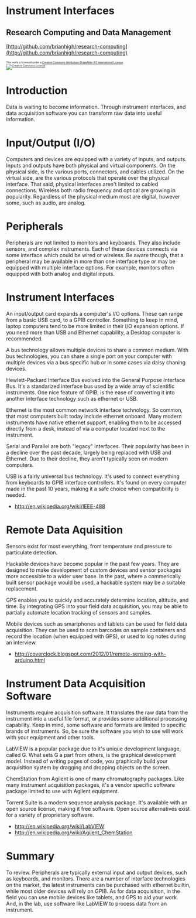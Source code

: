 Instrument Interfaces
========================================================

Research Computing and Data Management
-------------------------------------------------------
[http://github.com/brianhigh/research-computing](http://github.com/brianhigh/research-computing)

<small style="font-size:.5em">
This work is licensed under a <a rel="license" href="http://creativecommons.org/licenses/by-sa/4.0/">Creative Commons Attribution-ShareAlike 4.0 International License</a>.<br />
<a rel="license" href="http://creativecommons.org/licenses/by-sa/4.0/"><img alt="Creative Commons License" style="border-width:0" src="https://i.creativecommons.org/l/by-sa/4.0/88x31.png" /></a>
</small> 

Introduction 
========================================================

Data is waiting to become information. Through instrument interfaces, and data acquisition software you can transform raw data into useful information.

Input/Output (I/O)
========================================================

Computers and devices are equipped with a variety of inputs, and outputs. Inputs and outputs have both physical and virtual components. On the physical side, is the various ports, connectors, and cables utilized. On the virtual side, are the various protocols that operate over the physical interface. That said, physical interfaces aren't limited to cabled connections. Wireless both radio frequency and optical are growing in popularity. Regardless of the physical medium most are digital, however some, such as audio, are analog.

Peripherals
========================================================

Peripherals are not limited to monitors and keyboards. They also include sensors, and complex instruments. Each of these devices connects via some interface which could be wired or wireless. Be aware though, that a peripheral may be available in more than one interface type or may be equipped with multiple interface options. For example, monitors often equipped with  both analog and digital inputs. 

Instrument Interfaces
========================================================

An input/output card expands a computer's I/O options. These can range from a basic USB card, to a GPIB controller. Something to keep in mind, laptop computers tend to be more limited in their I/O expansion options. If you need more than USB and Ethernet capability, a Desktop computer is recommended. 

A bus technology allows multiple devices to share a common medium. With bus technologies, you can share a single port on your computer with multiple devices via a bus specific hub or in some cases via daisy chaning devices.

Hewlett-Packard Interface Bus evolved into the General Purpose Interface Bus. It's a standarized interface bus used by a wide array of scientific instruments. One nice feature of GPIB, is the ease of converting it into another interface technology such as ethernet or USB.

Ethernet is the most common network interface technology. So common, that most computers built today include ethernet onboard. Many modern instruments have native ethernet support, enabling them to be accessed directly from a desk, instead of via a computer located next to the instrument.

Serial and Parallel are both "legacy" interfaces. Their popularity has been in a decline over the past decade, largely being replaced with USB and Ethernet. Due to their decline, they aren't typically seen on modern computers.

USB is a fairly universal bus technology. It's used to connect everything from keyboards to GPIB interface controllers. It's found on every computer made in the past 10 years, making it a safe choice when compatibility is needed.

* http://en.wikipedia.org/wiki/IEEE-488

Remote Data Aquisition
========================================================

Sensors exist for most everything, from temperature and pressure to particulate detection.

Hackable devices have become popular in the past few years. They are designed to make development of custom devices and sensor packages more accessible to a wider user base. In the past, where a commerically built sensor package would be used, a hackable system may be a suitable replacement.

GPS enables you to quickly and accurately determine location, altitude, and time. By integrating GPS into your field data acquisition, you may be able to partially automate location tracking of sensors and samples.

Mobile devices such as smartphones and tablets can be used for field data acquisition. They can be used to scan barcodes on sample containers and record the location (when equipped with GPS), or used to log notes during an interview.

* http://coverclock.blogspot.com/2012/01/remote-sensing-with-arduino.html

Instrument Data Acquisition Software
========================================================

Instruments require acquisition software. It translates the raw data from the instrument into a useful file format, or provides some additional processing capability. Keep in mind, some software and formats are limited to specific brands of instruments. So, be sure the software you wish to use will work with your equipment and other tools.

LabVIEW is a popular package due to it's unique development language, called G. What sets G a part from others, is the graphical development model. Instead of writing pages of code, you graphically build your acquisition system by dragging and dropping objects on the screen.

ChemStation from Agilent is one of many chromatography packages. Like many instrument acquisition packages, it's a vendor specific software package limited to use with Agilent equipment.

Torrent Suite is a modern sequence analysis package. It's available with an open source license, making it free software. Open source alternatives exist for a variety of proprietary software.

* http://en.wikipedia.org/wiki/LabVIEW
* http://en.wikipedia.org/wiki/Agilent_ChemStation

Summary
========================================================

To review. Peripherals are typically external input and output devices, such as keyboards, and monitors. There are a number of interface technologies on the market, the latest instruments can be purchased with ethernet builtin, while most older devices will rely on GPIB. As for data acquisition, in the field you can use mobile devices like tablets, and GPS to aid your work. And, in the lab, use software like LabVIEW to process data from an instrument.
